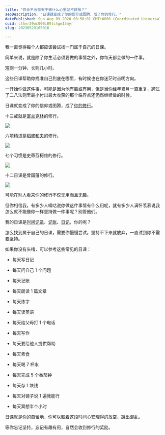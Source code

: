 ```yaml
---
title: "你会不会每天不做什么心里就不舒服？"
seoDescription: "日课就变成了你的信仰或图腾，成了你的修行。"
datePublished: Sun Aug 09 2020 08:50:01 GMT+0000 (Coordinated Universal Time)
cuid: clhvr20wc000i09lchgn13myr
slug: 20230520165010

---
```


我一直觉得每个人都应该尝试找一门属于自己的日课。

简单来说，就是除了你生活必须要做的事情之外，你每天都会做的一件事。

短则一分钟，长则几小时。

这些日课帮助你找准自己到底在哪里，有时候也在你迷茫时点明方向。

一开始你做这件事，可能是因为他有趣或有用，但是当你经年累月一直重复，跨过了二八法则里最小付出最大收获的那个临界点还仍然继续做的时候。

日课就变成了你的信仰或图腾，成了[你的修行](http://mp.weixin.qq.com/s?__biz=MzI3MzU5MDA1OQ==&mid=2247485721&idx=1&sn=84fe1ab447edf09574c15e05f76e3435&chksm=eb21bb5ddc56324b4e9f86f0497e3f9850f2ff18c0e396495157ba67ebf1315f620f8ae68317&scene=21#wechat_redirect)。

十三戒就是[富兰克林](http://mp.weixin.qq.com/s?__biz=MzI3MzU5MDA1OQ==&mid=2247485266&idx=1&sn=606f516d53dd320566e84e535bce9085&chksm=eb21b516dc563c00874c9a0bc27d2c7454edeb7643b22e3c803104bdd74b2342a72dfaacbf0e&scene=21#wechat_redirect)的修行。

![](https://cdn.hashnode.com/res/hashnode/image/upload/v1684572562432/9f24c189-272b-48d5-942f-e788445ff684.jpeg)

六项精进是[稻盛和夫](http://mp.weixin.qq.com/s?__biz=MzI3MzU5MDA1OQ==&mid=2247485139&idx=1&sn=3e971344390d8c61fdc5556625105e62&chksm=eb21b497dc563d8161cfb2da5e524997b3f1402691846b1bf4df6fb8a014b9383d9df04cde92&scene=21#wechat_redirect)的修行。

![](https://cdn.hashnode.com/res/hashnode/image/upload/v1684572565643/b7a83cf6-8c97-4635-b91a-682811922160.jpeg)

七个习惯是史蒂芬柯维的修行。

![](https://cdn.hashnode.com/res/hashnode/image/upload/v1684572581804/f785fdc4-1a24-4bbb-b1fb-b6d0b9478484.jpeg)

十二日课是曾国藩的修行。

![](https://cdn.hashnode.com/res/hashnode/image/upload/v1684572573745/da7b457c-4828-4229-9c96-e66948251647.png)

可能在别人看来你的修行不仅无用而且无趣。

但你相信我，有多少人嘀咕说你做这件事情有什么用呢，就有多少人满怀羡慕说我怎么就不能像你一样坚持做一件事呢？别管他们。

我的日课是[时间记录](http://mp.weixin.qq.com/s?__biz=MzI3MzU5MDA1OQ==&mid=2247484873&idx=1&sn=b45dd7055fced2c82fbd73482814f94f&chksm=eb21b78ddc563e9b9566f248e8ddc8b665ff5eee22aac28a41a9d6b32f4e78a8a9a2d982ac78&scene=21#wechat_redirect)、[记账](https://mp.weixin.qq.com/s?__biz=MjM5MzA3MjI2NQ==&mid=2650620494&idx=2&sn=ff678367cb921d55f00e60946f656aec&scene=21#wechat_redirect)、[日记](http://mp.weixin.qq.com/s?__biz=MzI3MzU5MDA1OQ==&mid=2247484707&idx=1&sn=a50c52b3da316a7174adc96b0941d15f&chksm=eb21b767dc563e711ea70c56fd310a1da3b781749062cd32b44f1cf70f060bd02d9869abd98e&scene=21#wechat_redirect)，你的呢？

怎么找到属于自己的日课，需要你慢慢尝试。坚持不下来就放弃，一直试到你不需要坚持。

如果你没有头绪，可以参考这些常见的日课：

* 每天写日记
    
* 每天问自己 1 个问题
    

* 每天记账
    
* 每天朗读 1 篇文章
    
* 每天练字
    
* 每天读英语
    
* 每天给父母打 1 个电话
    
* 每天写作
    
* 每天要给他人提供帮助
    
* 每天素食
    
* 每天喝 7 杯水
    
* 每天完成 5 个番茄钟
    
* 每天存 1 块钱
    
* 每天对镜子说 1 遍我能行
    
* 每天冥想半个小时
    

日课就是你的自留地，你可以趁着这段时间心安理得的放空，跳出混乱。

等你忘记坚持，忘记有趣有用，自然会收到修行的奖励。